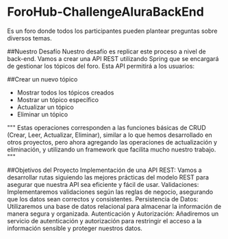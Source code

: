 # ForoHub-ChallengeAluraBackEnd
Es un foro  donde todos los participantes pueden plantear preguntas sobre diversos temas.

##Nuestro Desafío
Nuestro desafío es replicar este proceso a nivel de back-end. Vamos a crear una API REST utilizando Spring que se encargará de gestionar los tópicos del foro. Esta API permitirá a los usuarios:

##Crear un nuevo tópico
* Mostrar todos los tópicos creados
* Mostrar un tópico específico
* Actualizar un tópico
* Eliminar un tópico

"""
Estas operaciones corresponden a las funciones básicas de CRUD (Crear, Leer, Actualizar, Eliminar), similar a lo que hemos desarrollado en otros proyectos, pero ahora agregando las operaciones de actualización y eliminación, y utilizando un framework que facilita mucho nuestro trabajo.
"""

##Objetivos del Proyecto
Implementación de una API REST: Vamos a desarrollar rutas siguiendo las mejores prácticas del modelo REST para asegurar que nuestra API sea eficiente y fácil de usar.
Validaciones: Implementaremos validaciones según las reglas de negocio, asegurando que los datos sean correctos y consistentes.
Persistencia de Datos: Utilizaremos una base de datos relacional para almacenar la información de manera segura y organizada.
Autenticación y Autorización: Añadiremos un servicio de autenticación y autorización para restringir el acceso a la información sensible y proteger nuestros datos.
